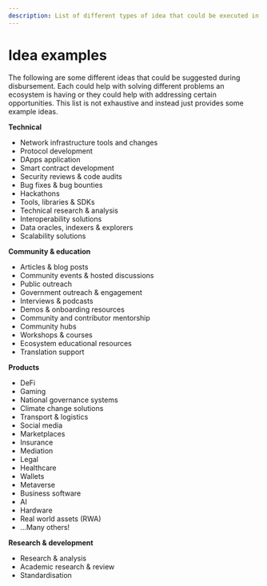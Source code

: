 ```yaml
---
description: List of different types of idea that could be executed in a Web3 ecosystem
---
```


# Idea examples

The following are some different ideas that could be suggested during disbursement. Each could help with solving different problems an ecosystem is having or they could help with addressing certain opportunities. This list is not exhaustive and instead just provides some example ideas.



**Technical**

* Network infrastructure tools and changes
* Protocol development
* DApps application
* Smart contract development
* Security reviews & code audits
* Bug fixes & bug bounties
* Hackathons
* Tools, libraries & SDKs
* Technical research & analysis
* Interoperability solutions
* Data oracles, indexers & explorers
* Scalability solutions



**Community & education**

* Articles & blog posts
* Community events & hosted discussions
* Public outreach
* Government outreach & engagement
* Interviews & podcasts
* Demos & onboarding resources
* Community and contributor mentorship
* Community hubs
* Workshops & courses
* Ecosystem educational resources
* Translation support



**Products**

* DeFi
* Gaming
* National governance systems
* Climate change solutions
* Transport & logistics
* Social media
* Marketplaces
* Insurance
* Mediation
* Legal
* Healthcare
* Wallets
* Metaverse
* Business software
* AI
* Hardware
* Real world assets (RWA)
* …Many others!



**Research & development**

* Research & analysis
* Academic research & review
* Standardisation
